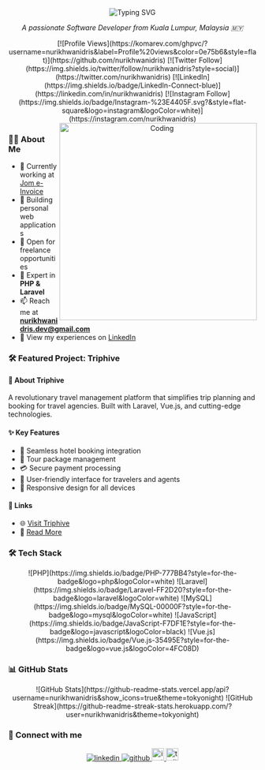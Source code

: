 <div align="center">
  <img src="https://readme-typing-svg.demolab.com?font=Fira+Code&weight=600&size=28&duration=4000&pause=1000&color=2196F3&center=true&vCenter=true&random=false&width=435&lines=Hi+%F0%9F%91%8B+I'm+Nur+Ikhwan+Idris;Software+Developer;Laravel+Specialist" alt="Typing SVG" />
</div>

<p align="center">
  <em>A passionate Software Developer from Kuala Lumpur, Malaysia 🇲🇾</em>
</p>

<div align="center">
  [![Profile Views](https://komarev.com/ghpvc/?username=nurikhwanidris&label=Profile%20views&color=0e75b6&style=flat)](https://github.com/nurikhwanidris)
  [![Twitter Follow](https://img.shields.io/twitter/follow/nurikhwanidris?style=social)](https://twitter.com/nurikhwanidris)
  [![LinkedIn](https://img.shields.io/badge/LinkedIn-Connect-blue)](https://linkedin.com/in/nurikhwanidris)
  [![Instagram Follow](https://img.shields.io/badge/Instagram-%23E4405F.svg?&style=flat-square&logo=instagram&logoColor=white)](https://instagram.com/nurikhwanidris)
</div>

<div align="center">
  <img align="right" alt="Coding" width="400" src="https://media.giphy.com/media/SWoSkN6DxTszqIKEqv/giphy.gif">
</div>

### 👨‍💻 About Me

- 🔭 Currently working at [Jom e-Invoice](https://jomeinvoice.my/)
- 🌱 Building personal web applications
- 💼 Open for freelance opportunities
- 💬 Expert in **PHP & Laravel**
- 📫 Reach me at **nurikhwanidris.dev@gmail.com**
- 📄 View my experiences on [LinkedIn](https://linkedin.com/in/nurikhwanidris)

### 🛠 Featured Project: Triphive

#### 🌟 About Triphive
A revolutionary travel management platform that simplifies trip planning and booking for travel agencies. Built with Laravel, Vue.js, and cutting-edge technologies.

#### ✨ Key Features
- 🏨 Seamless hotel booking integration
- 🎫 Tour package management
- 💳 Secure payment processing
- 👥 User-friendly interface for travelers and agents
- 📱 Responsive design for all devices

#### 🔗 Links
- 🌐 [Visit Triphive](https://triphive.my)
- 📝 [Read More](https://triphive.my/about)

### 🛠️ Tech Stack

<div align="center">
  ![PHP](https://img.shields.io/badge/PHP-777BB4?style=for-the-badge&logo=php&logoColor=white)
  ![Laravel](https://img.shields.io/badge/Laravel-FF2D20?style=for-the-badge&logo=laravel&logoColor=white)
  ![MySQL](https://img.shields.io/badge/MySQL-00000F?style=for-the-badge&logo=mysql&logoColor=white)
  ![JavaScript](https://img.shields.io/badge/JavaScript-F7DF1E?style=for-the-badge&logo=javascript&logoColor=black)
  ![Vue.js](https://img.shields.io/badge/Vue.js-35495E?style=for-the-badge&logo=vue.js&logoColor=4FC08D)
</div>

### 📊 GitHub Stats

<div align="center">
  ![GitHub Stats](https://github-readme-stats.vercel.app/api?username=nurikhwanidris&show_icons=true&theme=tokyonight)
  ![GitHub Streak](https://github-readme-streak-stats.herokuapp.com/?user=nurikhwanidris&theme=tokyonight)
</div>

### 🤝 Connect with me

<div align="center">
  <a href="https://linkedin.com/in/nurikhwanidris" target="_blank">
    <img src="https://img.icons8.com/doodle/40/000000/linkedin--v2.png" alt="linkedin"/>
  </a>
  <a href="https://github.com/nurikhwanidris" target="_blank">
    <img src="https://img.shields.io/github/followers/nurikhwanidris?label=Follow&style=social" alt="github"/>
  </a>
  <a href="https://instagram.com/nurikhwanidris" target="_blank">
    <img src="https://img.shields.io/badge/Instagram-%23E4405F.svg?&style=flat-square&logo=instagram&logoColor=white" alt="instagram" height="25"/>
  </a>
  <a href="https://twitter.com/nurikhwanidris" target="_blank">
    <img src="https://img.shields.io/badge/twitter-%231DA1F2.svg?&style=flat-square&logo=twitter&logoColor=white" alt="twitter" height="25"/>
  </a>
</div>
